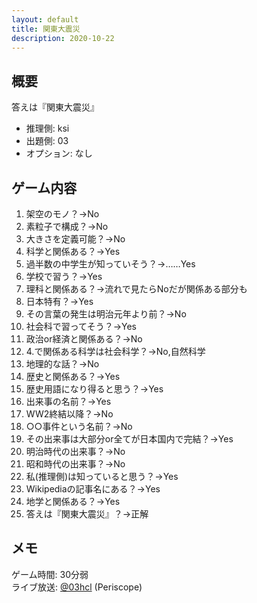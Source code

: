 ```yaml
---
layout: default
title: 関東大震災
description: 2020-10-22
---
```


## 概要

答えは『関東大震災』

- 推理側: ksi
- 出題側: 03
- オプション: なし

## ゲーム内容

1. 架空のモノ？→No
2. 素粒子で構成？→No
3. 大きさを定義可能？→No
4. 科学と関係ある？→Yes
5. 過半数の中学生が知っていそう？→……Yes
6. 学校で習う？→Yes
7. 理科と関係ある？→流れで見たらNoだが関係ある部分も
8. 日本特有？→Yes
9. その言葉の発生は明治元年より前？→No
10. 社会科で習ってそう？→Yes
11. 政治or経済と関係ある？→No
12. 4.で関係ある科学は社会科学？→No,自然科学
13. 地理的な話？→No
14. 歴史と関係ある？→Yes
15. 歴史用語になり得ると思う？→Yes
16. 出来事の名前？→Yes
17. WW2終結以降？→No
18. ○○事件という名前？→No
19. その出来事は大部分or全てが日本国内で完結？→Yes
20. 明治時代の出来事？→No
21. 昭和時代の出来事？→No
22. 私(推理側)は知っていると思う？→Yes
23. Wikipediaの記事名にある？→Yes
24. 地学と関係ある？→Yes
25. 答えは『関東大震災』？→正解

## メモ

ゲーム時間: 30分弱  
ライブ放送: [@03hcl](https://www.periscope.tv/03hcl/1lPKqLBvPOAxb) (Periscope)
